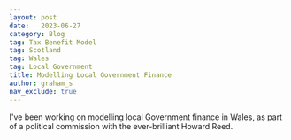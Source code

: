 ```yaml
---
layout: post
date:   2023-06-27
category: Blog
tag: Tax Benefit Model
tag: Scotland
tag: Wales
tag: Local Government
title: Modelling Local Government Finance
author: graham_s
nav_exclude: true
---
```


I've been working on modelling local Government finance in Wales, as part of a political commission with the ever-brilliant Howard Reed.

<!--more-->



